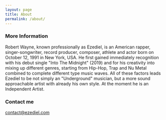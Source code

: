 ```yaml
---
layout: page
title: About
permalink: /about/
---
```


### More Information

Robert Wayne, known professionally as Ezediel, is an American rapper, singer-songwriter, record producer, composer, athlete and actor born on October 12, 1991 in New York, USA. He first gained immediately recognition with his debut single "Into The Midnight" (2019) and for his creativity into mixing up different genres, starting from Hip-Hop, Trap and Nu Metal combined to complete different type music waves. All of these factors leads Ezediel to be not simply an "Underground" musician, but a more sound approachable artist with already his own style. At the moment he is an Independent Artist.

### Contact me

[contact@ezediel.com](mailto:email@domain.com)

